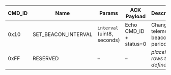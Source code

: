 | CMD_ID | Name | Params | ACK Payload | Description |
|--------|------|--------|-------------|-------------|
| 0x10   | SET_BEACON_INTERVAL | `interval` (uint8, seconds) | Echo CMD_ID + status=0 | Change telemetry beacon period. |
| 0xFF   | RESERVED           | –      | –           | *placeholder rows to be defined* |
